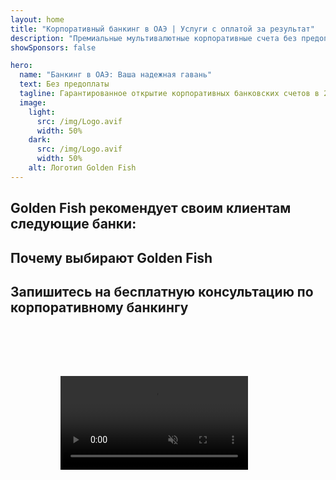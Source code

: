 ```yaml
---
layout: home
title: "Корпоративный банкинг в ОАЭ | Услуги с оплатой за результат"
description: "Премиальные мультивалютные корпоративные счета без предоплаты - оплата только после одобрения. Полное управление заявкой с 98% успешностью. Гарантированное открытие счета."
showSponsors: false

hero:
  name: "Банкинг в ОАЭ: Ваша надежная гавань"
  text: Без предоплаты
  tagline: Гарантированное открытие корпоративных банковских счетов в 2025 году. <span class="hl">Без предоплаты</span> - оплата только после одобрения. 90% успешных заявок.
  image:
    light:
      src: /img/Logo.avif
      width: 50%
    dark:
      src: /img/Logo.avif
      width: 50%
    alt: Логотип Golden Fish
---
```


<FeatureCards :features="[
  {
    title: 'Гарантированное открытие счетов',
    bullet: '✓',
    items: [
      '**Двухмесячная гарантия** на открытие первого счета',
      'Трехмесячная гарантия на открытие второго счета',
      'Подготовка качественного бизнес-плана',
      'Комплексная поддержка due diligence',
      'Стратегия прямой коммуникации с банком',
      'Настройка полного банковского пакета'
    ],
    linkText: 'Read More',
    link: '../../corporate-banking-services/guaranteed-account-approvals',
    icon: {
      light: '/video/iStock-2186765808.mp4',
      dark: '/video/iStock-2166377244.mp4',
      alt: 'Банковские требования',
    }
  },
]" />

<FeatureCards :features="[
  {
    title: 'Банковские счета в ОАЭ для высокорискового бизнеса',
    items: [
      'Экспертное руководство по усиленной проверке (EDD)',
      'Мониторинг транзакций и управление рисками',
      'Настройка политик и процедур комплаенса',
      'Управление отношениями с банком',
      'Регулярные обновления и аудиты комплаенса',
      'Планирование действий для обеспечения безопасности счета'
    ],
    linkText: 'Read More',
    link: '../../corporate-banking-services/UAE-Bank-Accounts-for-High-Risk-Business',
    icon: {
      light: '/img/iStock-1333000394.avif',
      dark: '/img/iStock-584576538.avif',
      alt: 'Банковские услуги',
    }
  },
  {
    title: 'Соблюдайте требования: Защитите свой бизнес в ОАЭ',
    items: [
      'Регулярные проверки комплаенса для выявления потенциальных рисков',
      'Полный спектр PRO услуг для государственных разрешений',
      'Управление продлением лицензий и оповещения',
      'Банковский консалтинг и обслуживание счетов',
      'Поддержка по соответствию требованиям VAT и ESR',
      'Соблюдение визового режима и трудового законодательства',
      'Обучающие семинары по обновлениям в регулировании'
    ],
    linkText: 'Read More',
    link: '../../company-registration/Protect-Your-Business',
    icon: {
      light: '/img/iStock-1382278859.jpg',
      dark: '/img/iStock-1867623684.jpg',
      alt: 'Банковские услуги',
    }
  },
  {
    title: 'Преимущества корпоративного банкинга в ОАЭ',
    items: [
      'Надежная банковская система с рейтингом **Aa2** от Moody\'s',
      '**Фиксированный курс USD с 1980 года**',
      'Отсутствие ограничений на движение капитала',
      'Валютные резервы более 184 млрд долларов США',
      'Политическая и экономическая стабильность',
      'Банковская система с государственной поддержкой',
      'Цифровой банкинг мирового класса'
    ],
    linkText: 'Read More',
    link: '../../company-registration/banking',
    icon: {
      light: '/img/iStock-1032707788.jpg',
      dark: '/img/iStock-1152367067.avif',
      alt: 'Банковский процесс',
    }
  }
]" />

## Golden Fish рекомендует своим клиентам следующие банки:

<!--@include: /../../include/recommended-banks.md-->

## Почему выбирают Golden Fish

<BenefitsList :features="[
  {
    icon: '🏆',
    title: 'Опыт работы с высокими рисками',
    text: 'Специализация на сложных случаях из юрисдикций высокого риска. Глубокое понимание требований enhanced due diligence (EDD).'
  },
  {
    icon: '💰',
    title: 'Оплата за результат',
    text: 'Никаких предоплат - **оплата только после одобрения.** 98% успешных виз и 90% банковских счетов.'
  },
  {
    icon: '🏦',
    title: 'Связи с банками',
    text: 'Прочные партнерские отношения с крупнейшими банками ОАЭ. Множество банковских опций для максимальных шансов на одобрение.'
  },
  {
    icon: '📊',
    title: 'Полная поддержка комплаенс',
    text: 'Экспертное сопровождение по отчетам ESR, регистрации UBO и нормативным требованиям. Регулярные обновления по комплаенс.'
  },
  {
    icon: '📝',
    title: 'Безупречная документация',
    text: 'Профессиональная подготовка всех необходимых документов, включая бизнес-планы и политики комплаенс.'
  },
  {
    icon: '🤝',
    title: 'Долгосрочное партнерство',
    text: '**Постоянная поддержка** в банковских операциях, бухгалтерии, налогах и соблюдении требований после открытия.'
  }
]" />

## Запишитесь на бесплатную консультацию по корпоративному банкингу

<video  autoplay muted playsinline style="padding: 80px" >
  <source src="/video/iStock-2185918790.mp4" type="video/mp4">
</video>

<ContactFormModal formName="Banking [offer]" buttonText="Получить бесплатную консультацию" :services="[
 '🏢 Корпоративный счет для резидентов ОАЭ',
 '🌐 Корпоративный счет для нерезидентов ОАЭ (низкий риск)',
 '⚠️ Корпоративный счет для нерезидентов ОАЭ (высокий риск)',
 '👤 Личный банковский счет']"/>
